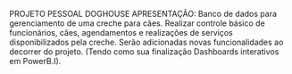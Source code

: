 PROJETO PESSOAL DOGHOUSE
APRESENTAÇÃO:
Banco de dados para gerenciamento de uma creche para cães.
Realizar controle básico de funcionários, cães, agendamentos e realizações de serviços disponibilizados pela creche.
Serão adicionadas novas funcionalidades ao decorrer do projeto. (Tendo como sua finalização Dashboards interativos em PowerB.I).

